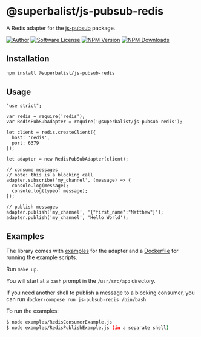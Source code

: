 # @superbalist/js-pubsub-redis

A Redis adapter for the [js-pubsub](https://github.com/Superbalist/js-pubsub) package.

[![Author](http://img.shields.io/badge/author-@superbalist-blue.svg?style=flat-square)](https://twitter.com/superbalist)
[![Software License](https://img.shields.io/badge/license-MIT-brightgreen.svg?style=flat-square)](LICENSE)
[![NPM Version](https://img.shields.io/npm/v/@superbalist/js-pubsub-redis.svg)](https://www.npmjs.com/package/@superbalist/js-pubsub-redis)
[![NPM Downloads](https://img.shields.io/npm/dt/@superbalist/js-pubsub-redis.svg)](https://www.npmjs.com/package/@superbalist/js-pubsub-redis)


## Installation

```bash
npm install @superbalist/js-pubsub-redis
```
    
## Usage

```node
"use strict";

var redis = require('redis');
var RedisPubSubAdapter = require('@superbalist/js-pubsub-redis');

let client = redis.createClient({
  host: 'redis',
  port: 6379
});

let adapter = new RedisPubSubAdapter(client);

// consume messages
// note: this is a blocking call
adapter.subscribe('my_channel', (message) => {
  console.log(message);
  console.log(typeof message);
});

// publish messages
adapter.publish('my_channel', '{"first_name":"Matthew"}');
adapter.publish('my_channel', 'Hello World');
```

## Examples

The library comes with [examples](examples) for the adapter and a [Dockerfile](Dockerfile) for
running the example scripts.

Run `make up`.

You will start at a `bash` prompt in the `/usr/src/app` directory.

If you need another shell to publish a message to a blocking consumer, you can run `docker-compose run js-pubsub-redis /bin/bash`

To run the examples:
```bash
$ node examples/RedisConsumerExample.js
$ node examples/RedisPublishExample.js (in a separate shell)
```
